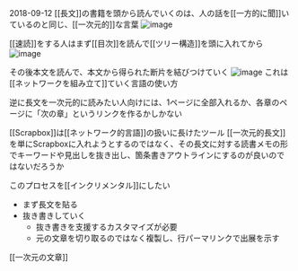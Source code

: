 
2018-09-12
[[長文]]の書籍を頭から読んでいくのは、人の話を[[一方的に聞]]いているのと同じ、[[一次元的]]な言葉
![image](https://gyazo.com/dd65b2c5a2226aa0d873cecff868a4a7/thumb/1000)

[[速読]]をする人はまず[[目次]]を読んで[[ツリー構造]]を頭に入れてから
![image](https://gyazo.com/d0cfd10df8810722bd63da61a3960763/thumb/1000)

その後本文を読んで、本文から得られた断片を結びつけていく
![image](https://gyazo.com/6f5c6adee994f0ddac4ef67fcb007725/thumb/1000)
これは[[ネットワークを組み立て]]ていく言語の使い方

逆に長文を一次元的に読みたい人向けには、1ページに全部入れるか、各章のページに「次の章」というリンクを作るかしかない

[[Scrapbox]]は[[ネットワーク的言語]]の扱いに長けたツール
[[一次元的長文]]を単にScrapboxに入れようとするのではなく、その長文に対する読書メモの形でキーワードや見出しを抜き出し、箇条書きアウトラインにするのが良いのではないだろうか

このプロセスを[[インクリメンタル]]にしたい
- まず長文を貼る
- 抜き書きしていく
    - 抜き書きを支援するカスタマイズが必要
    - 元の文章を切り取るのではなく複製し、行パーマリンクで出展を示す

[[一次元の文章]]
